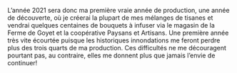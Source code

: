 L’année 2021 sera donc ma première vraie année de production, une année de découverte, où je créerai la plupart de mes mélanges de tisanes et vendrai quelques centaines de bouquets à infuser  via le magasin de la Ferme de Goyet et la coopérative Paysans et Artisans. Une première année très vite écourtée puisque les historiques innondations me feront perdre plus des trois quarts de ma production. Ces difficultés ne me découragent pourtant pas, au contraire, elles me donnent plus que jamais l’envie de continuer! 
